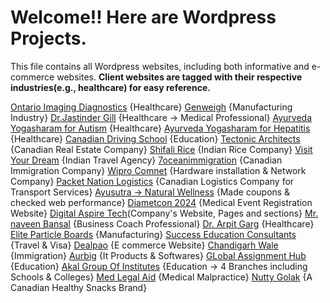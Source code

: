 # Welcome!! Here are Wordpress Projects.
This file contains all Wordpress websites, including both informative and e-commerce websites. **Client websites are tagged with their respective industries(e.g., healthcare) for easy reference.**

[Ontario Imaging Diagnostics](https://ontid.ca/) {Healthcare}
[Genweigh](https://genweigh.in/)  {Manufacturing Industry}
[Dr.Jastinder Gill](https://drjastindergill.com/) {Healthcare -> Medical Professional}
[Ayurveda Yogasharam for Autism](https://bestautismtreatment.in/) {Healthcare}
[Ayurveda Yogasharam for Hepatitis](https://besthepatitistreatment.com/) {Healthcare}
[Canadian Driving School](https://drive-canada.ca/) {Education}
[Tectonic Architects](https://tectohomes.ca/) {Canadian Real Estate Company}
[Shifali Rice](https://shifalirice.com/) {Indian Rice Company}
[Visit Your Dream](https://visityourdream.in/) {Indian Travel Agency}
[7oceanimmigration](https://7oceansimmigration.com/) {Canadian Immigration Company}
[Wipro Comnet](https://wiprocomnet.com/) {Hardware installation & Network Company}
[Packet Nation Logistics](https://packetnationlogistics.com/) {Canadian Logistics Company for Transport Services}
[Ayusutra -> Natural Wellness](https://ayusutra.in/)  {Made coupons & checked web performance}
[Diametcon 2024](https://diametcon2024.com/) {Medical Event Registration Website}
[Digital Aspire Tech](https://digitalaspiretech.com/)(Company's Website, Pages and sections}
[Mr. naveen Bansal](https://naveenbansal.com/) {Business Coach Professional}
[Dr. Arpit Garg](https://drarpitgargendocare.com/) {Healthcare}
[Elite Particle Boards](https://eliteparticleboards.com/) {Manufacturing}
[Success Education Consultants](https://successeducationconsultants.com/) {Travel & Visa}
[Dealpao](https://www.dealpao.com/) {E commerce Website}
[Chandigarh Wale](https://chandigarhwale.com/) {Immigration}
[Aurbig](https://aurbig.com/) {It Products & Softwares}
[GLobal Assignment Hub](https://globalassignmenthub.com/) {Education}
[Akal Group Of Institutes](https://agisangrur.in/) {Education -> 4 Branches including Schools & Colleges}
[Med Legal Aid](https://medilegalaid.com/) {Medical Malpractice}
[Nutty Golak](https://nuttygolak.com) {A Canadian Healthy Snacks Brand}



